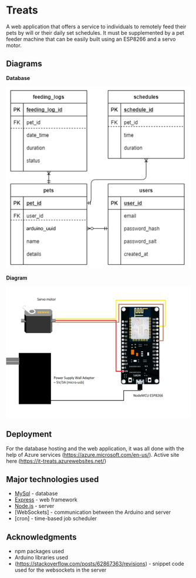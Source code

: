# Treats

A web application that offers a service to individuals to remotely feed their pets by will or their daily set schedules. It must be supplemented by a pet feeder machine that can be easily built using an ESP8266 and a servo motor.

## Diagrams

**Database**

![](others/db_design.png)

**Diagram**

![](others/ard_diagram.png)

## Deployment

For the database hosting and the web application, it was all done with the help of Azure services (https://azure.microsoft.com/en-us/).
Active site here (https://it-treats.azurewebsites.net/)

## Major technologies used

- [MySql](https://www.mysql.com/) - database
- [Express](https://expressjs.com/) - web framework
- [Node.js](https://nodejs.org/en/) - server
- [WebSockets] - communication between the Arduino and server
- [cron] - time-based job scheduler

## Acknowledgments

- npm packages used
- Arduino libraries used
- (https://stackoverflow.com/posts/62867363/revisions) - snippet code used for the websockets in the server
